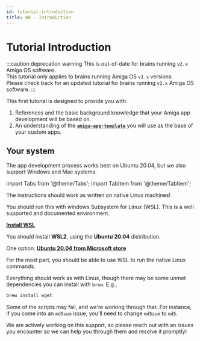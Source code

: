 ```yaml
---
id: tutorial-introduction
title: 00 - Introduction
---
```

# Tutorial Introduction

:::caution deprecation warning
This is out-of-date for brains running `v2.x` Amiga OS software.<br/>
This tutorial only applies to brains running Amiga OS `v1.x` versions.<br/>
Please check back for an updated tutorial for brains running `v2.x` Amiga OS software.
:::

This first tutorial is designed to provide you with:

1. References and the basic background knowledge that your Amiga
app development will be based on.
2. An understanding of the
[**`amiga-app-template`**](https://github.com/farm-ng/amiga-app-template)
you will use as the base of your custom apps.

## Your system

The app development process works best on Ubuntu 20.04, but we
also support Windows and Mac systems.

import Tabs from '@theme/Tabs';
import TabItem from '@theme/TabItem';

<Tabs>
<TabItem value="linux" label="Linux" default>
The instructions should work as written on native Linux machines!
</TabItem>

<TabItem value="windows" label="Windows" default>

You should run this with windows Subsystem for Linux (WSL).
This is a well supported and documented environment.

[**Install WSL**](https://learn.microsoft.com/en-us/windows/wsl/install)

You should install **WSL2**, using the **Ubuntu 20.04**
distribution.

One option:
[**Ubuntu 20.04 from Microsoft store**](https://apps.microsoft.com/store/detail/ubuntu-2004/9N6SVWS3RX71)

For the most part, you should be able to use WSL to run the
native Linux commands.

</TabItem>
<TabItem value="macos" label="Mac">

Everything should work as with Linux, though there may be some
unmet dependencies you can install with `brew`.
E.g.,

```bash
brew install wget
```

Some of the scripts may fail, and we're working through that.
For instance, if you come into an `md5sum` issue, you'll need to
change `md5sum` to `md5`.

We are actively working on this support, so please reach out with
an issues you encounter so we can help you through them and
resolve it promptly!

</TabItem>
</Tabs>
